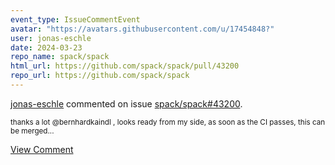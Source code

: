 ```yaml
---
event_type: IssueCommentEvent
avatar: "https://avatars.githubusercontent.com/u/17454848?"
user: jonas-eschle
date: 2024-03-23
repo_name: spack/spack
html_url: https://github.com/spack/spack/pull/43200
repo_url: https://github.com/spack/spack
---
```


<a href='https://github.com/jonas-eschle' target='_blank'>jonas-eschle</a> commented on issue <a href='https://github.com/spack/spack/pull/43200' target='_blank'>spack/spack#43200</a>.

<small>thanks a lot @bernhardkaindl , looks ready from my side, as soon as the CI passes, this can be merged...</small>

<a href='https://github.com/spack/spack/pull/43200' target='_blank'>View Comment</a>